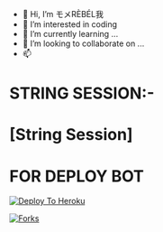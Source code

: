  - 👋 Hi, I’m モメRÈBÉL我
- 👀 I’m interested in coding
- 🌱 I’m currently learning ...
- 💞️ I’m looking to collaborate on ...
- 📫 

<!---
REBEL725/REBEL725 is a ✨ special ✨ repository because its `README.md` (https://github.com/) .
--->






# STRING SESSION:-
# [String Session]
     


# FOR DEPLOY BOT 

[![Deploy To Heroku](https://www.herokucdn.com/deploy/button.svg)](https://dashboard.heroku.com/new?button-url=https%3A%2F%2Fgithub.com%2FLEGENDXOP%2Flegendpack&template=https%3A%2F%2Fgithub.com%2FLEGENDXOP%2Flegendpack)


[![Forks](https://img.shields.io/github/forks/REBELBOT/REBELBOT?&style=flat-square)](https://github.com/REBEL725/REBELbot)
